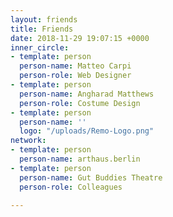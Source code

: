 ```yaml
---
layout: friends
title: Friends
date: 2018-11-29 19:07:15 +0000
inner_circle:
- template: person
  person-name: Matteo Carpi
  person-role: Web Designer
- template: person
  person-name: Angharad Matthews
  person-role: Costume Design
- template: person
  person-name: ''
  logo: "/uploads/Remo-Logo.png"
network:
- template: person
  person-name: arthaus.berlin
- template: person
  person-name: Gut Buddies Theatre
  person-role: Colleagues

---
```


